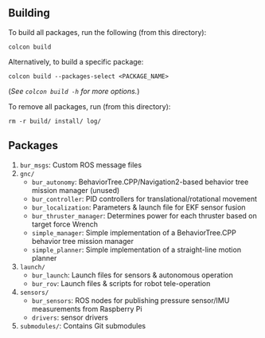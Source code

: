 ## Building
To build all packages, run the following (from this directory):
```
colcon build
```
Alternatively, to build a specific package:
```
colcon build --packages-select <PACKAGE_NAME>
```
(*See ``colcon build -h`` for more options.*)

To remove all packages, run (from this directory):
```
rm -r build/ install/ log/
```

## Packages

1. `bur_msgs`: Custom ROS message files
2. `gnc/`
   - `bur_autonomy`: BehaviorTree.CPP/Navigation2-based behavior tree mission manager (unused)
   - `bur_controller`: PID controllers for translational/rotational movement
   - `bur_localization`: Parameters & launch file for EKF sensor fusion
   - `bur_thruster_manager`: Determines power for each thruster based on target force Wrench
   - `simple_manager`: Simple implementation of a BehaviorTree.CPP behavior tree mission manager
   - `simple_planner`: Simple implementation of a straight-line motion planner
3. `launch/`
   - `bur_launch`: Launch files for sensors & autonomous operation
   - `bur_rov`: Launch files & scripts for robot tele-operation
4. `sensors/`
   - `bur_sensors`: ROS nodes for publishing pressure sensor/IMU measurements from Raspberry Pi
   - `drivers`: sensor drivers
5. `submodules/`: Contains Git submodules

